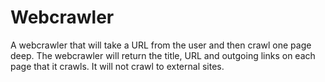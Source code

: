 # Webcrawler

A webcrawler that will take a URL from the user and then crawl one page deep. The webcrawler will return the title, URL and outgoing links on each page that it crawls. It will not crawl to external sites.
